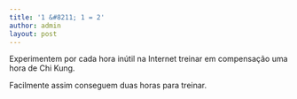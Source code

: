 ```yaml
---
title: '1 &#8211; 1 = 2'
author: admin
layout: post
---
```

Experimentem por cada hora inútil na Internet treinar em compensação uma hora de Chi Kung.

Facilmente assim conseguem duas horas para treinar.
